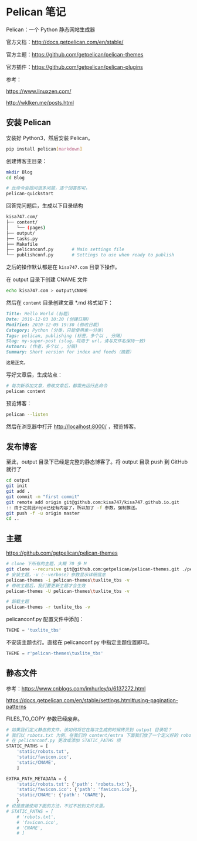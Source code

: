 # Pelican 笔记

Pelican：一个 Python 静态网站生成器

官方文档：<http://docs.getpelican.com/en/stable/>

官方主题：<https://github.com/getpelican/pelican-themes>

官方插件：<https://github.com/getpelican/pelican-plugins>

参考：

<https://www.linuxzen.com/>

<http://wklken.me/posts.html>

## 安装 Pelican

安装好 Python3，然后安装 Pelican。

```sh
pip install pelican[markdown]
```

创建博客主目录：

```sh
mkdir Blog
cd Blog

# 此命令会提问很多问题，逐个回答即可。
pelican-quickstart
```

回答完问题后，生成以下目录结构

```sh
kisa747.com/
├── content/
│   └── (pages)
├── output/
├── tasks.py
├── Makefile
├── pelicanconf.py       # Main settings file
└── publishconf.py       # Settings to use when ready to publish
```

之后的操作默认都是在 `kisa747.com` 目录下操作。

在 output 目录下创建 CNAME 文件

```bash
echo kisa747.com > output\CNAME
```

然后在 `content` 目录创建文章 *.md 格式如下：

```markdown
Title: Hello World (标题)
Date: 2010-12-03 10:20 (创建日期)
Modified: 2010-12-05 19:30 (修改日期)
Category: Python (分类，只能使用单一分类)
Tags: pelican, publishing (标签，多个以 , 分隔)
Slug: my-super-post (slug，将用于 url，请与文件名保持一致)
Authors: (作者，多个以 , 分隔)
Summary: Short version for index and feeds（摘要）

这是正文。
```

写好文章后，生成站点：

```sh
# 每次新添加文章，修改文章后，都需先运行此命令
pelican content
```

预览博客：

```sh
pelican --listen
```

然后在浏览器中打开 <http://localhost:8000/> ，预览博客。

## 发布博客

至此，output 目录下已经是完整的静态博客了。将 output 目录 push 到 GitHub 就行了

```sh
cd output
git init
git add .
git commit -m "first commit"
git remote add origin git@github.com:kisa747/kisa747.github.io.git
:: 由于之前此repo已经有内容了，所以加了 -f 参数，强制推送。
git push -f -u origin master
cd ..
```

## 主题

<https://github.com/getpelican/pelican-themes>

```sh
# clone 下所有的主题，大概 70 多 M
git clone --recursive git@github.com:getpelican/pelican-themes.git ./pelican-themes
# 安装主题，-v（--verbose）参数显示详细信息
pelican-themes -i pelican-themes\tuxlite_tbs -v
# 修改主题后，我们要更新主题才会生效
pelican-themes -U pelican-themes\tuxlite_tbs -v

# 卸载主题
pelican-themes -r tuxlite_tbs -v
```

pelicanconf.py 配置文件中添加：

```python
THEME = 'tuxlite_tbs'
```

不安装主题也行。直接在 pelicanconf.py 中指定主题位置即可。

```python
THEME = r'pelican-themes\tuxlite_tbs'
```

## 静态文件

参考：<https://www.cnblogs.com/imhurley/p/6137272.html>

<https://docs.getpelican.com/en/stable/settings.html#using-pagination-patterns>

FILES_TO_COPY 参数已经废弃。

```python
# 如果我们定义静态的文件，该如何将它在每次生成的时候拷贝到 output 目录呢？
# 我们以 robots.txt 为例，在我们的 content/extra 下面我们放了一个定义好的 robots.txt 文件。
# 在 pelicanconf.py 更改或添加 STATIC_PATHS 项
STATIC_PATHS = [
    'static/robots.txt',
    'static/favicon.ico',
    'static/CNAME',
    ]

EXTRA_PATH_METADATA = {
    'static/robots.txt': {'path': 'robots.txt'},
    'static/favicon.ico': {'path': 'favicon.ico'},
    'static/CNAME': {'path': 'CNAME'},
    }
# 说是直接使用下面的方法，不过不放到文件夹里。
# STATIC_PATHS = [
    # 'robots.txt',
    # 'favicon.ico',
    # 'CNAME',
    # ]
```
